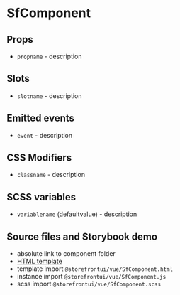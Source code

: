 # SfComponent

<!-- Write about general purpose of the component. Include screenshot (to be replaced with a live example once we migrate to vuepress) -->

## Props

- `propname` - description
<!--Write down props and their purpose -->

## Slots

- `slotname` - description

<!-- Describe slots and their purpose -->

## Emitted events

- `event` - description

## CSS Modifiers

- `classname` - description

<!-- Write down available CSS Modifiers -->

## SCSS variables

- `variablename` (defaultvalue) - description

<!-- Write down SCSS variables available for configuration -->

## Source files and Storybook demo

- absolute link to component folder
- [HTML template](absolute_link_to_HTML_template)
- template import `@storefrontui/vue/SfComponent.html`
- instance import `@storefrontui/vue/SfComponent.js`
- scss import `@storefrontui/vue/SfComponent.scss`